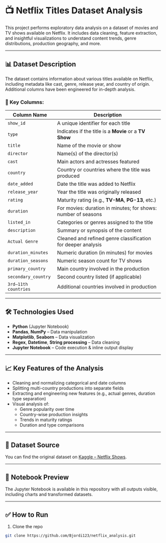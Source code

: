 # 📺 Netflix Titles Dataset Analysis

This project performs exploratory data analysis on a dataset of movies and TV shows available on Netflix. It includes data cleaning, feature extraction, and insightful visualizations to understand content trends, genre distributions, production geography, and more.

---

## 📊 Dataset Description

The dataset contains information about various titles available on Netflix, including metadata like cast, genre, release year, and country of origin. Additional columns have been engineered for in-depth analysis.

### 📌 Key Columns:

| Column Name            | Description                                                                 |
|------------------------|-----------------------------------------------------------------------------|
| `show_id`              | A unique identifier for each title                                          |
| `type`                 | Indicates if the title is a **Movie** or a **TV Show**                      |
| `title`                | Name of the movie or show                                                   |
| `director`             | Name(s) of the director(s)                                                  |
| `cast`                 | Main actors and actresses featured                                          |
| `country`              | Country or countries where the title was produced                           |
| `date_added`           | Date the title was added to Netflix                                         |
| `release_year`         | Year the title was originally released                                      |
| `rating`               | Maturity rating (e.g., **TV-MA**, **PG-13**, etc.)                          |
| `duration`             | For movies: duration in minutes; for shows: number of seasons               |
| `listed_in`            | Categories or genres assigned to the title                                  |
| `description`          | Summary or synopsis of the content                                          |
| `Actual Genre`         | Cleaned and refined genre classification for deeper analysis                |
| `duration_minutes`     | Numeric duration (in minutes) for movies                                    |
| `duration_seasons`     | Numeric season count for TV shows                                           |
| `primary_country`      | Main country involved in the production                                     |
| `secondary_country`    | Second country listed (if applicable)                                       |
| `3rd–11th countries`   | Additional countries involved in production                                 |

---

## 🛠️ Technologies Used

- **Python** (Jupyter Notebook)
- **Pandas**, **NumPy** – Data manipulation
- **Matplotlib**, **Seaborn** – Data visualization
- **Regex**, **Datetime**, **String processing** – Data cleaning
- **Jupyter Notebook** – Code execution & inline output display

---

## 📈 Key Features of the Analysis

- Cleaning and normalizing categorical and date columns
- Splitting multi-country productions into separate fields
- Extracting and engineering new features (e.g., actual genres, duration type separation)
- Visual analysis of:
  - Genre popularity over time
  - Country-wise production insights
  - Trends in maturity ratings
  - Duration and type comparisons

---

## 📂 Dataset Source

You can find the original dataset on [Kaggle – Netflix Shows](https://www.kaggle.com/datasets/shivamb/netflix-shows).

---

## 📸 Notebook Preview

The Jupyter Notebook is available in this repository with all outputs visible, including charts and transformed datasets.

---

## ✅ How to Run

1. Clone the repo  
```bash
git clone https://github.com/Bjordi123/netflix_analysis.git
